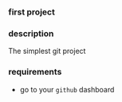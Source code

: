 ### first project

### description

The simplest git project

### requirements
* go to your `github` dashboard